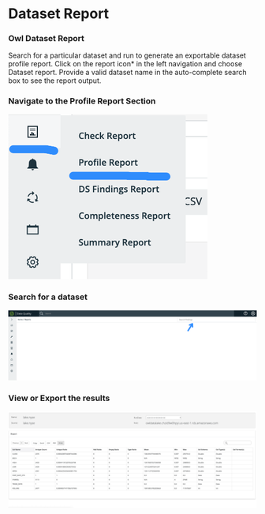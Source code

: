 # Dataset Report

### Owl Dataset Report <a href="#owl-weekly-rollup-reports" id="owl-weekly-rollup-reports"></a>

Search for a particular dataset and run to generate an exportable dataset profile report. Click on the report icon\* in the left navigation and choose Dataset report. Provide a valid dataset name in the auto-complete search box to see the report output.

### Navigate to the Profile Report Section

![](<../../.gitbook/assets/image (100).png>)

### Search for a dataset&#x20;

![](<../../.gitbook/assets/image (129).png>)



### View or Export the results

![](<../../.gitbook/assets/Screen Shot 2020-05-07 at 6.53.09 PM.png>)
